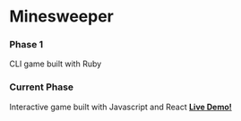 # Minesweeper
### Phase 1
CLI game built with Ruby
### Current Phase
Interactive game built with Javascript and React
[**Live Demo!**](anastassia-b.github.io/minesweeper)
